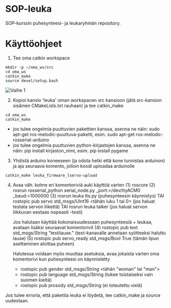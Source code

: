 # SOP-leuka
SOP-kurssin puhesynteesi- ja leukaryhmän repository.


# Käyttöohjeet

1. Tee oma catkin workspace
  ```
mkdir -p ~/oma_ws/src
cd oma_ws
catkin_make
source devel/setup.bash
  ```
![Vaihe 1](https://github.com/Toope/SOP-leuka/tree/master/img/vaihe1.png)

2. Kopioi kansio 'leuka' oman workspacen src kansioon (jätä src-kansion sisäinen CMakeLists.txt rauhaan) ja tee catkin_make
```
cd oma_ws
catkin_make
```
  - jos tulee ongelmia puuttuvien pakettien kanssa, asenna ne näin: sudo apt-get ros-melodic-puuttuva-paketti, esim. sudo apt-get ros-melodic-rosserial-arduino
  - jos tulee ongelmia puuttuvien python-kirjastojen kanssa, asenna ne näin: pip install kirjaston_nimi, esim. pip install pygame

3. Yhdistä arduino koneeseen (ja odota hetki että kone tunnistaa arduinon) ja aja seuraava komento, jolloin koodi uploadaa arduinolle
```
catkin_make leuka_firmware_lservo-upload
```

4. Avaa väh. kolme eri komentoriviä auki käyttöä varten
	(1) roscore
	(2) rosrun rosserial_python serial_node.py _port:=/dev/ttyACM0 _baud:=1000000
	(3) rosrun leuka tts.py   (puhesynteesin käynnistys)
	TAI rostopic pub servo std_msgs/UInt16 <tähän luku 1 tai 0> (jos haluat testata servon liikettä)
	TAI rosrun leuka talker   (jos haluat servon liikkuvan eestaas nopeasti -testi)

	Jos halutaan käyttää kokonaisuudessaan puhesynteesiä + leukaa, avataan lisäksi seuraavat komentorivit
	(4) rostopic pub text std_msgs/String "testilause."   (text-kanavalle annetaan syötteeksi haluttu lause)
	(5) rostopic pub servo_ready std_msgs/Bool True       (tämän lipun asettaminen aloittaa puheen)

	Halutessa voidaan myös muuttaa asetuksia, avaa jokaista varten oma komentorivi kun puhesynteesi on käynnistetty
	- rostopic pub gender std_msgs/String <tähän "woman" tai "man">
	- rostopic pub language std_msgs/String <kieli>  (tukee toistaiseksi vain suomen kieltä)
	- rostopic pub prosody std_msgs/String <asetus>  (ei toteutettu vielä)

Jos tulee erroria, että pakettia leuka ei löydetä, tee catkin_make ja source uudestaan. 




